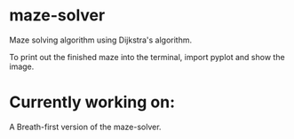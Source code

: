 # maze-solver
Maze solving algorithm using Dijkstra's algorithm.

To print out the finished maze into the terminal, import pyplot and show the image.


# Currently working on:
A Breath-first version of the maze-solver.
